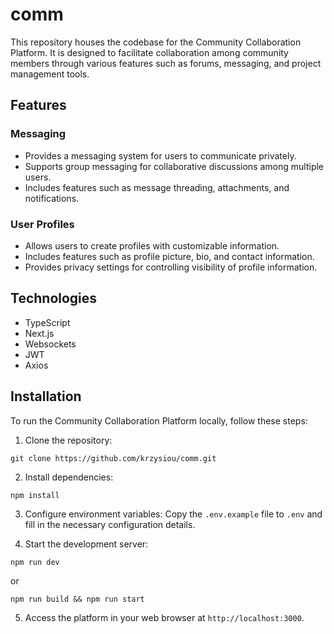 # comm

This repository houses the codebase for the Community Collaboration Platform. It is designed to facilitate collaboration among community members through various features such as forums, messaging, and project management tools.

## Features

### Messaging
- Provides a messaging system for users to communicate privately.
- Supports group messaging for collaborative discussions among multiple users.
- Includes features such as message threading, attachments, and notifications.

### User Profiles
- Allows users to create profiles with customizable information.
- Includes features such as profile picture, bio, and contact information.
- Provides privacy settings for controlling visibility of profile information.

## Technologies

- TypeScript
- Next.js
- Websockets
- JWT
- Axios

## Installation

To run the Community Collaboration Platform locally, follow these steps:

1. Clone the repository:
```
git clone https://github.com/krzysiou/comm.git
```

2. Install dependencies:
```
npm install
```

3. Configure environment variables:
Copy the `.env.example` file to `.env` and fill in the necessary configuration details.

4. Start the development server:
```
npm run dev
```

or

```
npm run build && npm run start
```


5. Access the platform in your web browser at `http://localhost:3000`.
